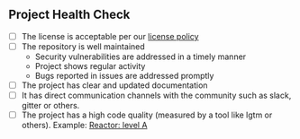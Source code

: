 ## Project Health Check

- [ ] The license is acceptable per our [license policy](https://github.com/bancolombia/oss-enterprise/blob/master/docs/license-policy.md)
- [ ] The repository is well maintained
   - Security vulnerabilities are addressed in a timely manner
   - Project shows regular activity
   - Bugs reported in issues are addressed promptly
- [ ] The project has clear and updated documentation
- [ ] It has direct communication channels with the community such as slack, gitter or others.
- [ ] The project has a high code quality (measured by a tool like lgtm or others). Example: [Reactor: level A](https://lgtm.com/projects/g/reactor/reactor-core/context:java)
